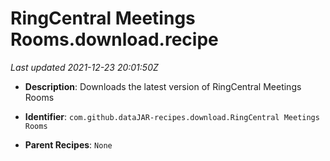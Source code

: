 # RingCentral Meetings Rooms.download.recipe

_Last updated 2021-12-23 20:01:50Z_

- **Description**: Downloads the latest version of RingCentral Meetings Rooms

- **Identifier**: `com.github.dataJAR-recipes.download.RingCentral Meetings Rooms`

- **Parent Recipes**: `None`
